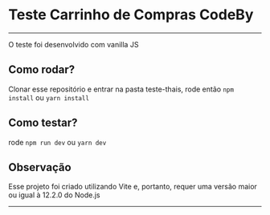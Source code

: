 # Teste Carrinho de Compras CodeBy

<hr>
O teste foi desenvolvido com vanilla JS

<br>

## Como rodar?

Clonar esse repositório e entrar na pasta teste-thais, rode então `npm install` ou `yarn install`

## Como testar?

rode `npm run dev` ou `yarn dev`

## Observação

Esse projeto foi criado utilizando Vite e, portanto, requer uma versão maior ou igual à 12.2.0 do Node.js

<hr>

